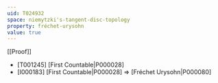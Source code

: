 ```yaml
---
uid: T024932
space: niemytzki's-tangent-disc-topology
property: fréchet-urysohn
value: true
---
```

[[Proof]]

* [T001245] [First Countable|P000028]
* [I000183] [First Countable|P000028] => [Fréchet Urysohn|P000080]

